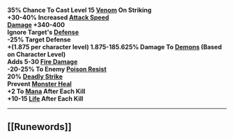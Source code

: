 **35% Chance To Cast Level 15 [Venom](https://diablo.fandom.com/wiki/Venom "Venom") On Striking  
+30-40% Increased [Attack Speed](https://diablo.fandom.com/wiki/Attack_Speed "Attack Speed")  
[Damage](https://diablo.fandom.com/wiki/Damage "Damage") +340-400  
Ignore Target's [Defense](https://diablo.fandom.com/wiki/Defense "Defense")  
-25% Target Defense  
+(1.875 per character level) 1.875-185.625% Damage To [Demons](https://diablo.fandom.com/wiki/Demons "Demons") (Based on Character Level)  
Adds 5-30 [Fire Damage](https://diablo.fandom.com/wiki/Fire "Fire")  
-20-25% To Enemy [Poison Resist](https://diablo.fandom.com/wiki/Poison_Resist "Poison Resist")  
20% [Deadly Strike](https://diablo.fandom.com/wiki/Deadly_Strike "Deadly Strike")  
Prevent [Monster Heal](https://diablo.fandom.com/wiki/Monster_Heal "Monster Heal")  
+2 To [Mana](https://diablo.fandom.com/wiki/Mana "Mana") After Each Kill  
+10-15 [Life](https://diablo.fandom.com/wiki/Life "Life") After Each Kill**

---
## [[Runewords]]